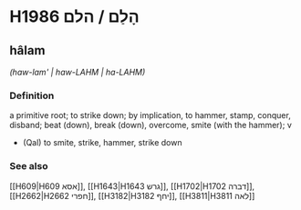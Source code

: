 # H1986 הָלַם / הלם

## hâlam

_(haw-lam' | haw-LAHM | ha-LAHM)_

### Definition

a primitive root; to strike down; by implication, to hammer, stamp, conquer, disband; beat (down), break (down), overcome, smite (with the hammer); v

- (Qal) to smite, strike, hammer, strike down

### See also

[[H609|H609 אסא]], [[H1643|H1643 גרש]], [[H1702|H1702 דברה]], [[H2662|H2662 חפרי]], [[H3182|H3182 יחף]], [[H3811|H3811 לאה]]
